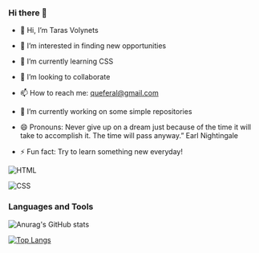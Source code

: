 

### Hi there 👋


- 👋 Hi, I’m Taras Volynets
- 👀 I’m interested in finding new opportunities 
- 🌱 I’m currently learning CSS
- 💞️ I’m looking to collaborate 
- 📫 How to reach me: queferal@gmail.com
- 🔭 I’m currently working on some simple repositories

- 😄 Pronouns: Never give up on a dream just because of the time it will take to accomplish it. The time will pass anyway.” Earl Nightingale
- ⚡ Fun fact: Try to learn something new everyday!


![HTML](https://img.shields.io/badge/HTML5-yellow?style=for-the-badge&logo=HTML5)

![CSS](https://img.shields.io/badge/CSS3-blue?style=for-the-badge&logo=CSS3)

### Languages and Tools

![Anurag's GitHub stats](https://github-readme-stats.vercel.app/api?username=Tarasvolynets&show_icons=true)

[![Top Langs](https://github-readme-stats.vercel.app/api/top-langs/?username=Tarasvolynets&layout=compact)](https://github.com/anuraghazra/github-readme-stats)














